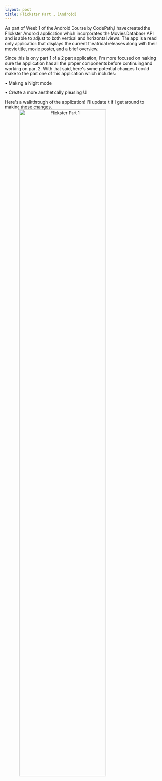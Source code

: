 ```yaml
---
layout: post
title: Flickster Part 1 (Android)
---
```


As part of Week 1 of the Android Course by CodePath,I have created the
Flickster Android application which incorporates the Movies Database API
and is able to adjust to both vertical and horizontal views. The app is
a read only application that displays the current theatrical releases
along with their movie title, movie poster, and a brief overview.

Since this is only part 1 of a 2 part application, I'm more focused on
making sure the application has all the proper components before
continuing and working on part 2. With that said, here's some potential
changes I could make to the part one of this application which includes:

• Making a Night mode

• Create a more aesthetically pleasing UI

Here's a walkthrough of the application! I'll update it if I get around
to making those changes.
<img src="/files/pictures/projects/Android/Flickster_Part1_walkthrough.gif" alt="Flickster Part 1" style="width:75%;text-align:center;margin: auto;">
